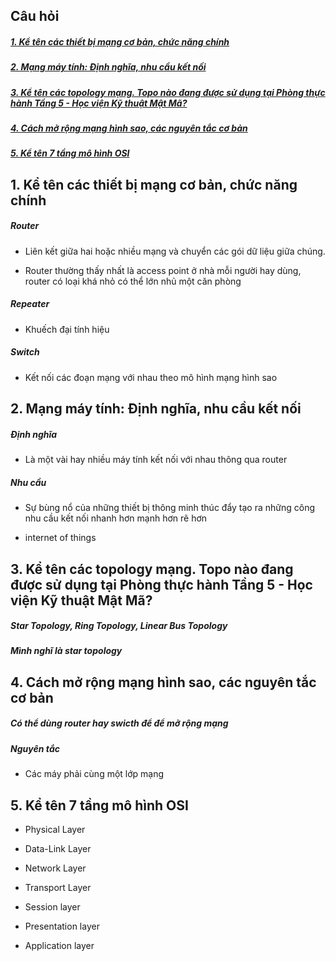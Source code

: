 ## Câu hỏi

##### [1. Kể tên các thiết bị mạng cơ bản, chức năng chính](#1)

##### [2. Mạng máy tính: Định nghĩa, nhu cầu kết nối](#2)

##### [3. Kể tên các topology mạng. Topo nào đang được sử dụng tại Phòng thực hành Tầng 5 - Học viện Kỹ thuật Mật Mã?](#3)

##### [4. Cách mở rộng mạng hình sao, các nguyên tắc cơ bản](#4)

##### [5. Kể tên 7 tầng mô hình OSI](#5)

<a name = "1"></a>
## 1. Kể tên các thiết bị mạng cơ bản, chức năng chính

##### Router

* Liên kết giữa hai hoặc nhiều mạng và chuyển các gói dữ liệu giữa chúng.

* Router thường thấy nhất là access point ở nhà mỗi người hay dùng, router có loại khá nhỏ có thể lớn nhủ một căn phòng

##### Repeater 

* Khuếch đại tính hiệu

##### Switch

*  Kết nối các đoạn mạng với nhau theo mô hình mạng hình sao

<a name = "2"></a>
## 2. Mạng máy tính: Định nghĩa, nhu cầu kết nối

##### Định nghĩa

* Là một vài hay nhiều máy tính kết nối với nhau thông qua router

##### Nhu cầu

* Sự bùng nổ của những thiết bị thông minh thúc đẩy tạo ra những công nhu cầu kết nối nhanh hơn mạnh hơn rẽ hơn

* internet of things


<a name = "3"></a>
## 3. Kể tên các topology mạng. Topo nào đang được sử dụng tại Phòng thực hành Tầng 5 - Học viện Kỹ thuật Mật Mã?

##### Star Topology, Ring Topology, Linear Bus Topology

##### Mình nghĩ là star topology

<a name = "4"></a>
## 4. Cách mở rộng mạng hình sao, các nguyên tắc cơ bản

##### Có thể dùng router hay swicth để để mở rộng mạng

##### Nguyên tắc

* Các máy phải cùng một lớp mạng

<a name = "5"></a>
## 5. Kể tên 7 tầng mô hình OSI

* Physical Layer

* Data-Link Layer

* Network Layer

* Transport Layer

* Session layer

* Presentation layer

* Application layer